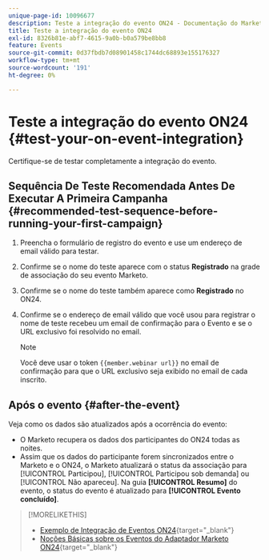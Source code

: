 ```yaml
---
unique-page-id: 10096677
description: Teste a integração do evento ON24 - Documentação do Marketo - Documentação do produto
title: Teste a integração do evento ON24
exl-id: 8326b81e-abf7-4615-9a0b-b0a579be8bb8
feature: Events
source-git-commit: 0d37fbdb7d08901458c1744dc68893e155176327
workflow-type: tm+mt
source-wordcount: '191'
ht-degree: 0%

---
```


# Teste a integração do evento ON24 {#test-your-on-event-integration}

Certifique-se de testar completamente a integração do evento.

## Sequência De Teste Recomendada Antes De Executar A Primeira Campanha {#recommended-test-sequence-before-running-your-first-campaign}

1. Preencha o formulário de registro do evento e use um endereço de email válido para testar.
1. Confirme se o nome do teste aparece com o status **Registrado** na grade de associação do seu evento Marketo.
1. Confirme se o nome do teste também aparece como **Registrado** no ON24.
1. Confirme se o endereço de email válido que você usou para registrar o nome de teste recebeu um email de confirmação para o Evento e se o URL exclusivo foi resolvido no email.

   >[!NOTE]
   >
   >Você deve usar o token `{{member.webinar url}}` no email de confirmação para que o URL exclusivo seja exibido no email de cada inscrito.

## Após o evento {#after-the-event}

Veja como os dados são atualizados após a ocorrência do evento:

* O Marketo recupera os dados dos participantes do ON24 todas as noites.
* Assim que os dados do participante forem sincronizados entre o Marketo e o ON24, o Marketo atualizará o status da associação para [!UICONTROL Participou], [!UICONTROL Participou sob demanda] ou [!UICONTROL Não apareceu]. Na guia **[!UICONTROL Resumo]** do evento, o status do evento é atualizado para **[!UICONTROL Evento concluído]**.

>[!MORELIKETHIS]
>
>* [Exemplo de Integração de Eventos ON24](/help/marketo/product-docs/demand-generation/events/create-an-event/create-an-event-with-the-marketo-on24-adapter/example-on24-event-integration.md){target="_blank"}
>* [Noções Básicas sobre os Eventos do Adaptador Marketo ON24](/help/marketo/product-docs/demand-generation/events/create-an-event/create-an-event-with-the-marketo-on24-adapter/understanding-marketo-on24-adapter-events.md){target="_blank"}
